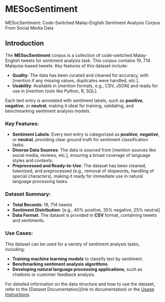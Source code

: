 # MESocSentiment
MESocSentiment: Code-Switched Malay-English Sentiment Analysis Corpus From Social Media Data  
## Introduction

The **MESocSentiment** corpus is a collection of code-switched Malay-English tweets for sentiment analysis task. This corpus contains 19, 714 Malaysia-based tweets.
Key features of this dataset include:
- **Quality**: The data has been curated and cleaned for accuracy, with [mention if any missing values, duplicates were handled, etc.].
- **Usability**: Available in [mention formats, e.g., CSV, JSON] and ready for use in [mention tools like Python, R, SQL].

Each text entry is annotated with sentiment labels, such as **positive**, **negative**, or **neutral**, making it ideal for training, validating, and benchmarking sentiment analysis models.

### Key Features:
- **Sentiment Labels**: Every text entry is categorized as **positive**, **negative**, or **neutral**, providing clear ground truth for sentiment classification tasks.
- **Diverse Data Sources**: The data is sourced from [mention sources like social media, reviews, etc.], ensuring a broad coverage of language styles and contexts.
- **Preprocessed and Ready-to-Use**: The dataset has been cleaned, tokenized, and preprocessed (e.g., removal of stopwords, handling of special characters), making it ready for immediate use in natural language processing tasks.

### Dataset Summary:
- **Total Records**: 19, 714 tweets
- **Sentiment Distribution**: [e.g., 40% positive, 35% negative, 25% neutral]
- **Data Format**: The dataset is provided in **CSV** format, containing tweets and sentiments.

### Use Cases:
This dataset can be used for a variety of sentiment analysis tasks, including:
- **Training machine learning models** to classify text by sentiment.
- **Benchmarking sentiment analysis algorithms**.
- **Developing natural language processing applications**, such as chatbots or customer feedback analysis.

For detailed information on the data structure and how to use the dataset, refer to the [Dataset Documentation](link to documentation) or the [Usage Instructions](#usage).
